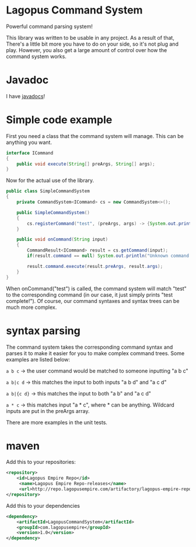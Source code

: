 # Lagopus Command System
Powerful command parsing system!

This library was written to be usable in any project. As a result of that,
There's a little bit more you have to do on your side, so it's not plug
and play. However, you also get a large amount of control over how the
command system works.

# Javadoc
I have [javadocs](jd.lagopusempire.com/lcs)!

# Simple code example
First you need a class that the command system will manage. This can be 
anything you want.
```java
interface ICommand
{
    public void execute(String[] preArgs, String[] args);
}
```

Now for the actual use of the library.
```java
public class SimpleCommandSystem
{
    private CommandSystem<ICommand> cs = new CommandSystem<>();

    public SimpleCommandSystem()
    {
        cs.registerCommand("test", (preArgs, args) -> {System.out.println("test complete!");});
    }

    public void onCommand(String input)
    {
        CommandResult<ICommand> result = cs.getCommand(input);
        if(result.command == null) System.out.println("Unknown command!");

        result.command.execute(result.preArgs, result.args);
    }
}
```

When onCommand("test") is called, the command system will match "test" to the corresponding command (in our case, it just simply prints "test complete!"). 
Of course, our command syntaxes and syntax trees can be much more complex.

# syntax parsing
The command system takes the corresponding command syntax and parses it to make it easier for you to make complex command trees.
Some examples are listed below:

`a b c` -> the user command would be matched to someone inputting "a b c"

`a b|c d` -> this matches the input to both inputs "a b d" and "a c d"

`a b|{c d}` -> this matches the input to both "a b" and "a c d"

`a * c` -> this matches input "a * c", where * can be anything. Wildcard inputs are put in the preArgs array.

There are more examples in the unit tests.

# maven
Add this to your repositories:
```xml
<repository>
    <id>Lagopus Empire Repo</id>
     <name>Lagopus Empire Repo-releases</name>
     <url>http://repo.lagopusempire.com/artifactory/lagopus-empire-repo</url>
</repository>
```
Add this to your dependencies
```xml
<dependency>
    <artifactId>LagopusCommandSystem</artifactId>
    <groupId>com.lagopusempire</groupId>
    <version>1.0</version>
</dependency>
```
